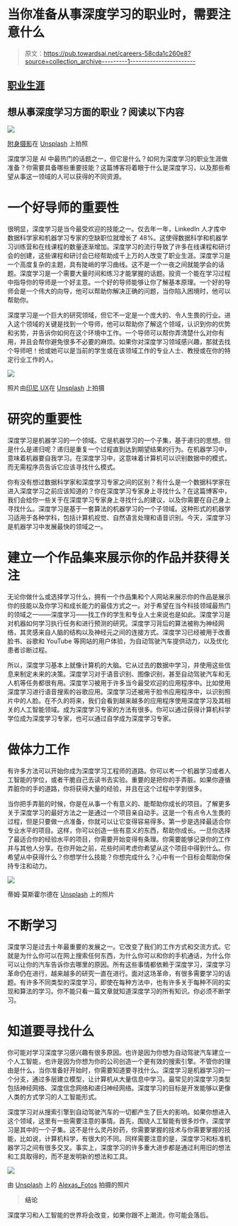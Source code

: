 # 当你准备从事深度学习的职业时，需要注意什么

> 原文：<https://pub.towardsai.net/careers-58cda1c260e8?source=collection_archive---------1----------------------->

## [职业生涯](https://towardsai.net/p/category/careers)

## 想从事深度学习方面的职业？阅读以下内容

![](img/0876f8f293784226cc8fdcc0c00c90a4.png)

[附身摄影](https://unsplash.com/@possessedphotography?utm_source=medium&utm_medium=referral)在 [Unsplash](https://unsplash.com?utm_source=medium&utm_medium=referral) 上拍照

深度学习是 AI 中最热门的话题之一，但它是什么？如何为深度学习的职业生涯做准备？你需要具备哪些重要技能？这篇博客将着眼于什么是深度学习，以及那些希望从事这一领域的人可以获得的不同资源。

# 一个好导师的重要性

很明显，深度学习是当今最受欢迎的技能之一。仅去年一年，LinkedIn 人才库中数据科学家和机器学习专家的空缺职位就增长了 48%。这使得数据科学和机器学习训练营和在线课程的数量逐渐增加。深度学习的流行导致了许多在线课程和研讨会的创建，这些课程和研讨会已经帮助成千上万的人改变了职业生涯。深度学习是一个高度复杂的主题，具有陡峭的学习曲线。这不是一个一夜之间就能学会的话题。深度学习是一个需要大量时间和练习才能掌握的话题。投资一个能在学习过程中指导你的导师是一个好主意。一个好的导师能够让你了解基本原理。一个好的导师会是一个伟大的向导，他可以帮助你解决正确的问题，当你陷入困境时，他可以帮助你。

深度学习是一个巨大的研究领域，但它不一定是一个庞大的、令人生畏的行业。进入这个领域的关键是找到一个导师，他可以帮助你了解这个领域，认识到你的优势和劣势，并告诉你如何在这个环境中工作。一个导师可以帮你弄清楚什么对你有用，并且会帮你避免很多不必要的麻烦。如果你对深度学习领域感兴趣，那就去找个导师吧！他或她可以是当前的学生或在该领域工作的专业人士、教授或在你的特定行业工作的人。

![](img/966e6470e0403b24f00cbbf0f5431162.png)

照片由[印尼 UX](https://unsplash.com/@uxindo?utm_source=medium&utm_medium=referral)在 [Unsplash](https://unsplash.com?utm_source=medium&utm_medium=referral) 上拍摄

# 研究的重要性

深度学习是机器学习的一个领域。它是机器学习的一个子集，基于递归的思想。但是什么是递归呢？递归是重复一个过程直到达到期望结果的行为。在机器学习中，意味着机器要自我学习。在深度学习中，这意味着计算机可以识别数据中的模式，而无需程序员告诉它应该寻找什么模式。

你有没有想过数据科学家和深度学习专家之间的区别？有什么是一个数据科学家在进入深度学习之前应该知道的？你在深度学习专家身上寻找什么？在这篇博客中，我们会给你一些关于在深度学习专家身上寻找什么的建议，以及你需要在自己身上寻找什么。深度学习是基于一套算法的机器学习的一个子领域。这种形式的机器学习适用于各种学科，包括计算机视觉、自然语言处理和语音识别。今天，深度学习是机器学习中发展最快的领域之一。

# 建立一个作品集来展示你的作品并获得关注

无论你做什么或选择学习什么，拥有一个作品集和个人网站来展示你的作品是展示你的技能以及你学习和成长能力的最佳方式之一。对于希望在当今科技领域最热门的领域之一——深度学习——找工作的学生和专业人士来说也是如此。深度学习是对机器如何学习执行任务和进行预测的研究。深度学习背后的算法被称为神经网络，其灵感来自人脑的结构以及神经元之间的连接方式。深度学习已经被用于改善脸书、谷歌和 YouTube 等网站的用户体验，为自动驾驶汽车提供动力，以及优化患者诊断过程。

所以，深度学习基本上就像计算机的大脑。它从过去的数据中学习，并使用这些信息来制定未来的决策。深度学习对于语音识别、图像识别，甚至自动驾驶汽车和无人机等任务都很有用。深度学习被用于许多当今最受欢迎的应用程序中。比如使用深度学习进行语音搜索的谷歌应用。深度学习还被用于脸书应用程序中，以识别照片中的人脸。在不久的将来，我们会看到越来越多的应用程序使用深度学习及其相关的人工智能领域。成为深度学习专家的方法有很多。你可以通过获得计算机科学学位成为深度学习专家，也可以通过自学成为深度学习专家。

# 做体力工作

有许多方法可以开始你成为深度学习工程师的道路。你可以考一个机器学习或者人工智能的学位，或者干脆自己去读书去实验。重要的是把你的手弄脏。如果你遵循弄脏你的手的道路，你将获得大量的经验，并且在这个过程中学到很多。

当你把手弄脏的时候，你是在从事一个有意义的、能帮助你成长的项目。了解更多关于深度学习的最好方法之一是通过一个项目亲自动手。这是一个有点令人生畏的过程，但是只要做一点准备，你就可以让它变得容易得多。第一步是选择最适合你专业水平的项目。这样，你可以创造一些有意义的东西，帮助你成长。一旦你选择了最适合你的经验水平的项目，你需要开始变得有条理。你需要能够记录你的工作并与其他人分享。在你开始之前，花些时间考虑你希望从这个项目中得到什么。你希望从中获得什么？你想学什么技能？你想完成什么？心中有一个目标会帮助你保持专注和动力。

![](img/1193e8a3b7b7075110a57c796ad34542.png)

蒂姆·莫斯霍尔德在 [Unsplash](https://unsplash.com?utm_source=medium&utm_medium=referral) 上的照片

# 不断学习

深度学习是过去十年最重要的发展之一。它改变了我们的工作方式和交流方式。它就是为什么你可以在网上搜索任何东西，为什么你可以和你的手机通话，为什么你可以让你的汽车告诉你去哪里的原因。所有这些事情都依赖于深度学习，深度学习革命仍在进行，越来越多的研究一直在进行。面对这场革命，有很多需要学习的话题。有许多不同类型的深度学习，即使在每种方法中，也有许多关于每种不同的实现和算法的学习。你不能只看一篇文章就知道深度学习的所有知识。你必须不断学习。

# 知道要寻找什么

你可能对学习深度学习感兴趣有很多原因。也许是因为你想为自动驾驶汽车建立一个人工智能，也许是因为你想为你的公司创造一个更有效的搜索引擎。不管你的理由是什么，当你准备好开始时，你需要知道要寻找什么。深度学习是机器学习的一个分支，通过多层建立模型，让计算机从大量信息中学习。最常见的深度学习类型包括神经网络、深度信念网络和递归神经网络。深度学习的目标是开发能够以更像人类的方式学习的人工智能形式。

深度学习对从搜索引擎到自动驾驶汽车的一切都产生了巨大的影响。如果你想进入这个领域，这里有一些需要注意的事情。首先，围绕人工智能有很多炒作，深度学习是其中的一个子集。这不是什么灵丹妙药，你需要掌握的技术与你需要掌握的技能，比如说，计算机科学，有很大的不同。同样需要注意的是，深度学习和标准机器学习之间有很多交叉。事实上，深度学习的许多重大进步都是通过利用旧的想法和工具取得的，而不是发明新的想法和工具。

![](img/6d474073d7e4c8ea9475087ceb97e4dd.png)

由 [Unsplash](https://unsplash.com?utm_source=medium&utm_medium=referral) 上的 [Alexas_Fotos](https://unsplash.com/@alexas_fotos?utm_source=medium&utm_medium=referral) 拍摄的照片

> **结论**

深度学习和人工智能的世界将会改变，如果你跟不上潮流，你可能会落后。
